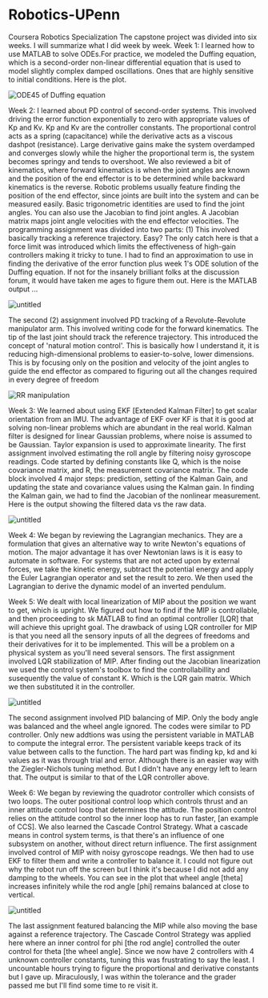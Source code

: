 # Robotics-UPenn
Coursera Robotics Specialization 
The capstone project was divided into six weeks. I will summarize what I did week by week.
Week 1: I learned how to use MATLAB to solve ODEs.For practice, we modeled the Duffing equation, which is a second-order non-linear differential equation that is used to model slightly complex damped oscillations. Ones that are highly sensitive to initial conditions. Here is the plot.

![ODE45 of Duffing equation](https://github.com/chumoyot/Robotics-UPenn/assets/135506318/3639eb2d-0490-4a9b-9482-09d715fe23d2)

Week 2: I learned about PD control of second-order systems. This involved driving the error function exponentially to zero with appropriate values of Kp and Kv. Kp and Kv are the controller constants. The proportional control acts as a spring (capacitance) while the derivative acts as a viscous dashpot (resistance). Large derivative gains make the system overdamped and converges slowly while the higher the proportional term is, the system becomes springy and tends to overshoot. We also reviewed a bit of kinematics, where forward kinematics is when the joint angles are known and the position of the end effector is to be determined while backward kinematics is the reverse. Robotic problems usually feature finding the position of the end effector, since joints are built into the system and can be measured easily. Basic trigonometric identities are used to find the joint angles. You can also use the Jacobian to find joint angles. A Jacobian matrix maps joint angle velocities with the end effector velocities. 
The programming assignment was divided into two parts: (1) This involved basically tracking a reference trajectory. Easy? The only catch here is that a force limit was introduced which limits the effectiveness of high-gain controllers making it tricky to tune. I had to find an approximation to use in finding the derivative of the error function plus week 1's ODE solution of the Duffing equation. If not for the insanely brilliant folks at the discussion forum, it would have taken me ages to figure them out. Here is the MATLAB output ...

 ![untitled](https://github.com/chumoyot/Robotics-UPenn/assets/135506318/4feb1a3d-8f43-435c-b350-cedcb5774b95)

The second (2) assignment involved PD tracking of a Revolute-Revolute manipulator arm. This involved writing code for the forward kinematics. The tip of the last joint should track the reference trajectory. This introduced the concept of 'natural motion control'. This is basically how I understand it, it is reducing high-dimensional problems to easier-to-solve, lower dimensions. This is by focusing only on the position and velocity of the joint angles to guide the end effector as compared to figuring out all the changes required in every degree of freedom

![RR manipulation](https://github.com/chumoyot/Robotics-UPenn/assets/135506318/4086ccd6-27be-4d25-9df6-66fe77efe418)

Week 3: We learned about using EKF [Extended Kalman Filter] to get scalar orientation from an IMU. The advantage of EKF over KF is that it is good at solving non-linear problems which are abundant in the real world. Kalman filter is designed for linear Gaussian problems, where noise is assumed to be Gaussian. Taylor expansion is used to approximate linearity. The first assignment involved estimating the roll angle by filtering noisy gyroscope readings. Code started by defining constants like Q, which is the noise covariance matrix, and R, the measurement covariance matrix. The code block involved 4 major steps: prediction, setting of the Kalman Gain, and updating the state and covariance values using the Kalman gain. In finding the Kalman gain, we had to find the Jacobian of the nonlinear measurement. Here is the output showing the filtered data vs the raw data.

![untitled](https://github.com/chumoyot/Robotics-UPenn/assets/135506318/90b4134f-71e8-43cc-a533-bf960a41f250)

Week 4: We began by reviewing the Lagrangian mechanics. They are a formulation that gives an alternative way to write Newton's equations of motion. The major advantage it has over Newtonian laws is it is easy to automate in software. For systems that are not acted upon by external forces, we take the kinetic energy, subtract the potential energy and apply the Euler Lagrangian operator and set the result to zero. We then used the Lagrangian to derive the dynamic model of an inverted pendulum.

Week 5: We dealt with local linearization of MIP about the position we want to get, which is upright. We figured out how to find if the MIP is controllable, and then proceeding to sk MATLAB to find an optimal controller [LQR] that will achieve this upright goal. The drawback of using LQR controller for MIP is that you need all the sensory inputs of all the degrees of freedoms and their derivatives for it to be implemented. This will be a problem on a physical system as you'll need several sensors. The first assignment involved LQR stabilization of MIP. After finding out the Jacobian linearization we used the control system's toolbox to find the controllabillity and susequently the value of constant K. Which is the LQR gain matrix. Which we then substituted it in the controller.

![untitled](https://github.com/chumoyot/Robotics-UPenn/assets/135506318/dba25f81-8826-47a6-8d96-0d9a1af95133)

The second assignment involved PID balancing of MIP. Only the body angle was balanced and the wheel angle ignored. The codes were similar to PD controller. Only new addtions was using the persistent variable in MATLAB to compute the integral error. The persistent variable keeps track of its value between calls to the function. The hard part was finding kp, kd and ki values as it was through trial and error. Although there is an easier way with the Ziegler-Nichols tuning method. But I didn't have any energy left to learn that.
The output is similar to that of the LQR controller above.

Week 6: We began by reviewing the quadrotor controller which consists of two loops. The outer positional control loop which controls thrust and an inner attitude control loop
that determines the attitude. The position control relies on the attitude control so the inner loop has to run faster, [an example of CCS]. We also learned the Cascade Control Strategy. What a cascade means in control system terms, is that there's an influence of one subsystem on another, without direct return influence. The first assignment involved control of MIP with noisy gyroscope readngs. We then had to use EKF to filter them and write a controller to balance it. I could not figure out why the robot run off the screen but I think it's because I did not add any damping to the wheels. You can see in the plot that wheel angle [theta] increases infinitely while the rod angle [phi] remains balanced at close to vertical.

![untitled](https://github.com/chumoyot/Robotics-UPenn/assets/135506318/a032b004-e37c-4f6d-95db-0d6ae746e3f5)

The last assignment featured balancing the MIP while also moving the base against a reference trajectory. The Cascade Control Strategy was applied here where an inner control for phi [the rod angle] controlled the outer control for theta [the wheel angle]. Since we now have 2 controllers with 4 unknown controller constants, tuning this was frustrating to say the least. I uncountable hours trying to figure the proportional and derivative constants but I gave up. Miraculously, I was within the tolerance and the grader passed me but I'll find some time to re visit it.




